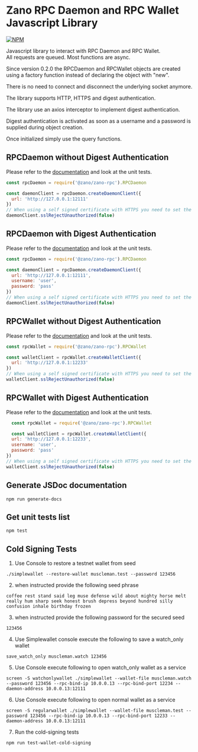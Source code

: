 # Zano RPC Daemon and RPC Wallet Javascript Library

[![NPM](https://nodei.co/npm/@zano/zano-rpc.png)](https://nodei.co/npm/@zano/zano-rpc/)

Javascript library to interact with RPC Daemon and RPC Wallet.\
All requests are queued. Most functions are async.

Since version 0.2.0 the RPCDaemon and RPCWallet objects are created using a factory function instead of declaring the object with "new".

There is no need to connect and disconnect the underlying socket anymore.

The library supports HTTP, HTTPS and digest authentication.

The library use an axios interceptor to implement digest authentication.

Digest authentication is activated as soon as a username and a password is supplied during object creation.

Once initialized simply use the query functions.


## RPCDaemon without Digest Authentication
Please refer to the [documentation](https://zano.github.io/zano-rpc-js/module-RPCDaemon.html) and look at the unit tests.
```javascript
const rpcDaemon = require('@zano/zano-rpc').RPCDaemon

const daemonClient = rpcDaemon.createDaemonClient({
  url: 'http://127.0.0.1:12111'
})
// When using a self signed certificate with HTTPS you need to set the function sslRejectUnauthorized to false.
daemonClient.sslRejectUnauthorized(false)
```


## RPCDaemon with Digest Authentication
Please refer to the [documentation](https://zano.github.io/zano-rpc-js/module-RPCDaemon.html) and look at the unit tests.
```javascript
const rpcDaemon = require('@zano/zano-rpc').RPCDaemon

const daemonClient = rpcDaemon.createDaemonClient({
  url: 'http://127.0.0.1:12111',
  username: 'user',
  password: 'pass'
})
// When using a self signed certificate with HTTPS you need to set the function sslRejectUnauthorized to false.
daemonClient.sslRejectUnauthorized(false)
```


## RPCWallet without Digest Authentication
Please refer to the [documentation](https://zano.github.io/zano-rpc-js/module-RPCWallet.html) and look at the unit tests.
```javascript
const rpcWallet = require('@zano/zano-rpc').RPCWallet

const walletClient = rpcWallet.createWalletClient({
  url: 'http://127.0.0.1:12233'
})
// When using a self signed certificate with HTTPS you need to set the function sslRejectUnauthorized to false.
walletClient.sslRejectUnauthorized(false)
```


## RPCWallet with Digest Authentication
Please refer to the [documentation](https://zano.github.io/zano-rpc-js/module-RPCWallet.html) and look at the unit tests.
```javascript
  const rpcWallet = require('@zano/zano-rpc').RPCWallet

  const walletClient = rpcWallet.createWalletClient({
  url: 'http://127.0.0.1:12233',
  username: 'user',
  password: 'pass'
})
// When using a self signed certificate with HTTPS you need to set the function sslRejectUnauthorized to false.
walletClient.sslRejectUnauthorized(false)
```

## Generate JSDoc documentation
```
npm run generate-docs
```

## Get unit tests list
```
npm test
```

## Cold Signing Tests
1. Use Console to restore a testnet wallet from seed
```
./simplewallet --restore-wallet muscleman.test --password 123456 
```
2. when instructed provide the following seed phrase
```
coffee rest stand said leg muse defense wild about mighty horse melt really hum sharp seek honest brush depress beyond hundred silly confusion inhale birthday frozen
```
3. when instructed provide the following password for the secured seed
```
123456
```
4. Use Simplewallet console execute the following to save a watch_only wallet
```
save_watch_only muscleman.watch 123456
```
5. Use Console execute following to open watch_only wallet as a service
```
screen -S watchonlywallet ./simplewallet --wallet-file muscleman.watch --password 123456 --rpc-bind-ip 10.0.0.13 --rpc-bind-port 12234 --daemon-address 10.0.0.13:12111
```
6. Use Console execute following to open normal wallet as a service
```
screen -S regularwallet ./simplewallet --wallet-file muscleman.test --password 123456 --rpc-bind-ip 10.0.0.13 --rpc-bind-port 12233 --daemon-address 10.0.0.13:12111
```
7. Run the cold-signing tests
```
npm run test-wallet-cold-signing
```
